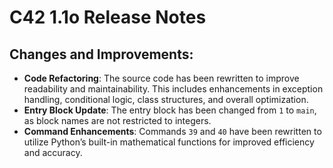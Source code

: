 # C42 1.1o Release Notes  

## Changes and Improvements:  
- **Code Refactoring**: The source code has been rewritten to improve readability and maintainability. This includes enhancements in exception handling, conditional logic, class structures, and overall optimization.  
- **Entry Block Update**: The entry block has been changed from `1` to `main`, as block names are not restricted to integers.  
- **Command Enhancements**: Commands `39` and `40` have been rewritten to utilize Python’s built-in mathematical functions for improved efficiency and accuracy.